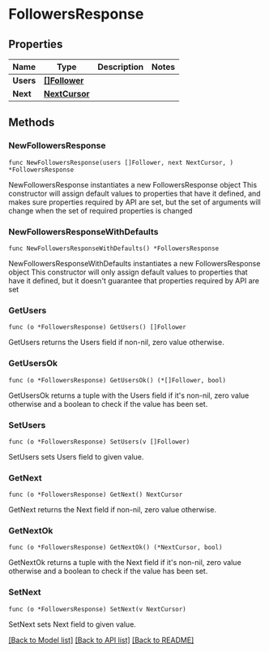 # FollowersResponse

## Properties

Name | Type | Description | Notes
------------ | ------------- | ------------- | -------------
**Users** | [**[]Follower**](Follower.md) |  | 
**Next** | [**NextCursor**](NextCursor.md) |  | 

## Methods

### NewFollowersResponse

`func NewFollowersResponse(users []Follower, next NextCursor, ) *FollowersResponse`

NewFollowersResponse instantiates a new FollowersResponse object
This constructor will assign default values to properties that have it defined,
and makes sure properties required by API are set, but the set of arguments
will change when the set of required properties is changed

### NewFollowersResponseWithDefaults

`func NewFollowersResponseWithDefaults() *FollowersResponse`

NewFollowersResponseWithDefaults instantiates a new FollowersResponse object
This constructor will only assign default values to properties that have it defined,
but it doesn't guarantee that properties required by API are set

### GetUsers

`func (o *FollowersResponse) GetUsers() []Follower`

GetUsers returns the Users field if non-nil, zero value otherwise.

### GetUsersOk

`func (o *FollowersResponse) GetUsersOk() (*[]Follower, bool)`

GetUsersOk returns a tuple with the Users field if it's non-nil, zero value otherwise
and a boolean to check if the value has been set.

### SetUsers

`func (o *FollowersResponse) SetUsers(v []Follower)`

SetUsers sets Users field to given value.


### GetNext

`func (o *FollowersResponse) GetNext() NextCursor`

GetNext returns the Next field if non-nil, zero value otherwise.

### GetNextOk

`func (o *FollowersResponse) GetNextOk() (*NextCursor, bool)`

GetNextOk returns a tuple with the Next field if it's non-nil, zero value otherwise
and a boolean to check if the value has been set.

### SetNext

`func (o *FollowersResponse) SetNext(v NextCursor)`

SetNext sets Next field to given value.



[[Back to Model list]](../README.md#documentation-for-models) [[Back to API list]](../README.md#documentation-for-api-endpoints) [[Back to README]](../README.md)


